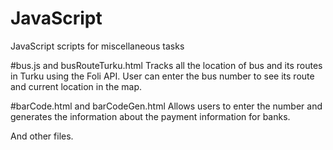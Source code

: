 # JavaScript
JavaScript scripts for miscellaneous tasks


#bus.js and busRouteTurku.html
Tracks all the location of bus and its routes in Turku using the Foli API. User can enter the bus number to see its route and current location 
in the map. 

#barCode.html and barCodeGen.html
Allows users to enter the number and generates the information about the payment information for banks. 


And other files. 

